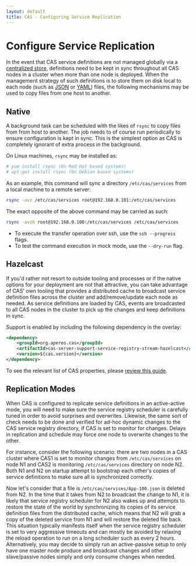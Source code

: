 ```yaml
---
layout: default
title: CAS - Configuring Service Replication
---
```


# Configure Service Replication

In the event that CAS service definitions are not managed globally via a [centralized store](Service-Management.html), 
definitions need to be kept in sync throughout all CAS nodes in a cluster when more than one node is deployed. 
When the management strategy of such definitions is to store them on disk local to each node (such as [JSON](JSON-Service-Management.html) or [YAML](YAML-Service-Management.html)) files, 
the following mechanisms may be used to copy files from one host to another.

## Native

A background task can be scheduled with the likes of `rsync` to copy files from from host to another. 
The job needs to of course run periodically to ensure configuration is kept in sync. 
This is the simplest option as CAS is completely ignorant of extra process in the background.

On Linux machines, `rsync` may be installed as:

```bash
# yum install rsync (On Red Hat based systems)
# apt-get install rsync (On Debian based systems)
```

As an example, this command will sync a directory `/etc/cas/services` from a local machine to a remote server:

```bash
rsync -avz /etc/cas/services root@192.168.0.101:/etc/cas/services
```

The exact opposite of the above command may be carried as such:

```bash
rsync -avzh root@192.168.0.100:/etc/cas/services /etc/cas/services
```

- To execute the transfer operation over ssh, use the `ssh --progress` flags.
- To test the command execution in mock mode, use the `--dry-run` flag.

## Hazelcast

If you'd rather not resort to outside tooling and processes or if the native options for your 
deployment are not that attractive, you can take advantage of CAS' own tooling that provides a 
distributed cache to broadcast service definition files across the cluster and add/remove/update 
each node as needed. As service definitions are loaded by CAS, events are broadcasted to all 
CAS nodes in the cluster to pick up the changes and keep definitions in sync. 

Support is enabled by including the following dependency in the overlay:

```xml
<dependency>
    <groupId>org.apereo.cas</groupId>
    <artifactId>cas-server-support-service-registry-stream-hazelcast</artifactId>
    <version>${cas.version}</version>
</dependency>
```

To see the relevant list of CAS properties, please [review this guide](Configuration-Properties.html#service-registry-replication-hazelcast).

## Replication Modes

When CAS is configured to replicate service definitions in an active-active mode, you will need to make sure the service registry scheduler is carefully tuned in order to avoid surprises and overwrites. Likewise, the same sort of check needs to be done and verified for ad-hoc dynamic changes to the CAS service registry directory, if CAS is set to monitor for changes. Delays in replication and schedule may force one node to overwrite changes to the other. 

For instance, consider the following scenario: there are two nodes in a CAS cluster where CAS1 is set to monitor changes from `/etc/cas/services` on node N1 and CAS2 is monitoring `/etc/cas/services` directory on node N2. Both N1 and N2 on startup attempt to bootstrap each other's copies of service definitions to make sure all is synchronized correctly. 

Now let's consider that a file is `/etc/cas/services/App-100.json` is deleted from N2. In the time that it takes from N2 to broadcast the change to N1, it is likely that service registry scheduler for N2 also wakes up and attempts to restore the state of the world by synchronizing its copies of its service definition files from the distributed cache, which means that N2 will grab a copy of the deleted service from N1 and will restore the deleted file back. This situation typically manifests itself when the service registry scheduler is set to very aggressive timeouts and can mostly be avoided by relaxing the reload operation to run on a long scheduler such as every 2 hours. Alternatively, you may decide to simply run an active-passive setup to only have one master node produce and broadcast changes and other slave/passive nodes simply and only consume changes when needed.